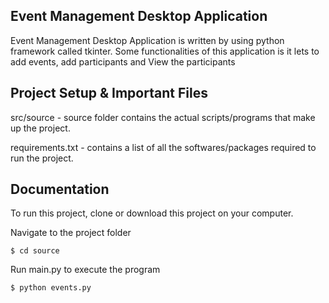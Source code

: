 Event Management Desktop Application 
---------------------------------------------------------------------------------------------------------------------------

Event Management Desktop Application is written by using python framework called tkinter. 
Some functionalities of this application is it lets to add events, add participants and View the participants 

Project Setup & Important Files
------------------------------------------------

src/source - source folder contains the actual scripts/programs that make up the project.

requirements.txt -  contains a list of all the softwares/packages required to run the project.

Documentation
---------------------------------

To run this project, clone or download this project on your computer.

Navigate to the project folder

	$ cd source

Run main.py to execute the program

	$ python events.py
